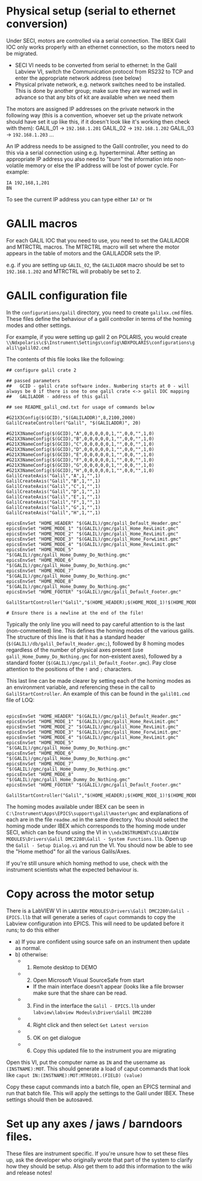 # Physical setup (serial to ethernet conversion)

Under SECI, motors are controlled via a serial connection. The IBEX Galil IOC only works properly with an ethernet connection, so the motors need to be migrated.

- SECI VI needs to be converted from serial to ethernet: In the Galil Labview VI, switch the Communication protocol from RS232 to TCP and enter the appropriate network address (see below)
- Physical private network, e.g. network switches need to be installed. This is done by another group; make sure they are warned well in advance so that any bits of kit are available when we need them

The motors are assigned IP addresses on the private network in the following way (this is a convention, whoever set up the private network should have set it up like this, if it doesn't look like it's working then check with them):
GALIL_01 -> `192.168.1.201`
GALIL_02 -> `192.168.1.202`
GALIL_03 -> `192.168.1.203`
...

An IP address needs to be assigned to the Galil controller, you need to do this via a serial connection using e.g. hyperterminal. After setting an appropriate IP address you also need to "burn" the information into non-volatile memory or else the IP address will be lost of power cycle. For example:
```
IA 192,168,1,201
BN    
```
To see the current IP address you can type either    `IA?`    or    `TH`

# GALIL macros

For each GALIL IOC that you need to use, you need to set the GALILADDR and MTRCTRL macros. The MTRCTRL macro will set where the motor appears in the table of motors and the GALILADDR sets the IP.

e.g. if you are setting up `GALIL_02`, the `GALILADDR` macro should be set to `192.168.1.202` and MTRCTRL will probably be set to 2.

# GALIL configuration file

In the `configurations/galil` directory, you need to create `galilxx.cmd` files. These files define the behaviour of a galil controller in terms of the homing modes and other settings.

For example, if you were setting up galil 2 on POLARIS, you would create `\\Ndxpolaris\c$\Instrument\Settings\config\NDXPOLARIS\configurations\galil\galil02.cmd`

The contents of this file looks like the following:

```
## configure galil crate 2 

## passed parameters
##   GCID - galil crate software index. Numbering starts at 0 - will always be 0 if there is one to one galil crate <-> galil IOC mapping  
##   GALILADDR - address of this galil

## see README_galil_cmd.txt for usage of commands below

#G21X3Config($(GCID),"$(GALILADDR)",8,2100,2000) 
GalilCreateController("Galil", "$(GALILADDR)", 20)

#G21X3NameConfig($(GCID),"A",0,0,0,0,0,1,"",0,0,"",1,0)
#G21X3NameConfig($(GCID),"B",0,0,0,0,0,1,"",0,0,"",1,0)
#G21X3NameConfig($(GCID),"C",0,0,0,0,0,1,"",0,0,"",1,0)
#G21X3NameConfig($(GCID),"D",0,0,0,0,0,1,"",0,0,"",1,0)
#G21X3NameConfig($(GCID),"E",0,0,0,0,0,1,"",0,0,"",1,0)
#G21X3NameConfig($(GCID),"F",0,0,0,0,0,1,"",0,0,"",1,0)
#G21X3NameConfig($(GCID),"G",0,0,0,0,0,1,"",0,0,"",1,0)
#G21X3NameConfig($(GCID),"H",0,0,0,0,0,1,"",0,0,"",1,0)
GalilCreateAxis("Galil","A",1,"",1)
GalilCreateAxis("Galil","B",1,"",1)
GalilCreateAxis("Galil","C",1,"",1)
GalilCreateAxis("Galil","D",1,"",1)
GalilCreateAxis("Galil","E",1,"",1)
GalilCreateAxis("Galil","F",1,"",1)
GalilCreateAxis("Galil","G",1,"",1)
GalilCreateAxis("Galil","H",1,"",1)

epicsEnvSet "HOME_HEADER" "$(GALIL)/gmc/galil_Default_Header.gmc"
epicsEnvSet "HOME_MODE_1" "$(GALIL)/gmc/galil_Home_RevLimit.gmc"
epicsEnvSet "HOME_MODE_2" "$(GALIL)/gmc/galil_Home_RevLimit.gmc"
epicsEnvSet "HOME_MODE_3" "$(GALIL)/gmc/galil_Home_ForwLimit.gmc"
epicsEnvSet "HOME_MODE_4" "$(GALIL)/gmc/galil_Home_RevLimit.gmc"
epicsEnvSet "HOME_MODE_5" "$(GALIL)/gmc/galil_Home_Dummy_Do_Nothing.gmc"
epicsEnvSet "HOME_MODE_6" "$(GALIL)/gmc/galil_Home_Dummy_Do_Nothing.gmc"
epicsEnvSet "HOME_MODE_7" "$(GALIL)/gmc/galil_Home_Dummy_Do_Nothing.gmc"
epicsEnvSet "HOME_MODE_8" "$(GALIL)/gmc/galil_Home_Dummy_Do_Nothing.gmc"
epicsEnvSet "HOME_FOOTER" "$(GALIL)/gmc/galil_Default_Footer.gmc"

GalilStartController("Galil","$(HOME_HEADER);$(HOME_MODE_1)!$(HOME_MODE_2)!$(HOME_MODE_3)!$(HOME_MODE_4)!$(HOME_MODE_5)!$(HOME_MODE_6)!$(HOME_MODE_7)!$(HOME_MODE_8);$(HOME_FOOTER)",0,0,3)

# Ensure there is a newline at the end of the file!

```

Typically the only line you will need to pay careful attention to is the last (non-commented) line. This defines the homing modes of the various galils. The structure of this line is that it has a standard header (`$(GALIL)/db/galil_Default_Header.gmc;`), followed by 8 homing modes regardless of the number of physical axes present (use `galil_Home_Dummy_Do_Nothing.gmc` for non-existent axes), followed by a standard footer (`$(GALIL)/gmc/galil_Default_Footer.gmc`).  Pay close attention to the positions of the `!` and `;` characters.

This last line can be made clearer by setting each of the homing modes as an environment variable, and referencing these in the call to `GalilStartController`. An example of this can be found in the `galil01.cmd` file of LOQ:

```

epicsEnvSet "HOME_HEADER" "$(GALIL)/gmc/galil_Default_Header.gmc"
epicsEnvSet "HOME_MODE_1" "$(GALIL)/gmc/galil_Home_RevLimit.gmc"
epicsEnvSet "HOME_MODE_2" "$(GALIL)/gmc/galil_Home_RevLimit.gmc"
epicsEnvSet "HOME_MODE_3" "$(GALIL)/gmc/galil_Home_ForwLimit.gmc"
epicsEnvSet "HOME_MODE_4" "$(GALIL)/gmc/galil_Home_RevLimit.gmc"
epicsEnvSet "HOME_MODE_5" "$(GALIL)/gmc/galil_Home_Dummy_Do_Nothing.gmc"
epicsEnvSet "HOME_MODE_6" "$(GALIL)/gmc/galil_Home_Dummy_Do_Nothing.gmc"
epicsEnvSet "HOME_MODE_7" "$(GALIL)/gmc/galil_Home_Dummy_Do_Nothing.gmc"
epicsEnvSet "HOME_MODE_8" "$(GALIL)/gmc/galil_Home_Dummy_Do_Nothing.gmc"
epicsEnvSet "HOME_FOOTER" "$(GALIL)/gmc/galil_Default_Footer.gmc"

GalilStartController("Galil","$(HOME_HEADER);$(HOME_MODE_1)!$(HOME_MODE_2)!$(HOME_MODE_3)!$(HOME_MODE_4)!$(HOME_MODE_5)!$(HOME_MODE_6)!$(HOME_MODE_7)!$(HOME_MODE_8);$(HOME_FOOTER)",0,0,3)

```

The homing modes available under IBEX can be seen in `C:\Instrument\Apps\EPICS\support\galil\master\gmc` and explanations of each are in the file `readme.md` in the same directory. You should select the homing mode under IBEX which corresponds to the homing mode under SECI, which can be found using the VI in `\\ndxINSTRUMENT\C$\LABVIEW MODULES\Drivers\Galil DMC2280\Galil - System Functions.llb`. Open up the `Galil - Setup Dialog.vi` and run the VI. You should now be able to see the "Home method" for all the various Galils/Axes. 

If you're still unsure which homing method to use, check with the instrument scientists what the expected behaviour is.

# Copy across the motor setup

There is a LabVIEW VI in `LABVIEW MODULES\Drivers\Galil DMC2280\Galil - EPICS.llb` that will generate a series of `caput` commands to copy the Labview configuration into EPICS. This will need to be updated before it runs; to do this either

- a) If you are confident using source safe on an instrument then update as normal.
- b) otherwise:
    - 1. Remote desktop to DEMO
    - 2. Open Microsoft Visual SourceSafe from start
        - If the main interface doesn't appear (looks like a file browser make sure that the share can be read.
    - 3. Find in the interface the `Galil - EPICS.llb` under `labview\labview Modeuls\Driver\Galil DMC2280`
    - 4. Right click and then select `Get Latest version`
    - 5. OK on get dialogue
    - 6. Copy this updated file to the instrument you are migrating

Open this VI, put the computer name as `IN` and the username as `(INSTNAME):MOT`. This should generate a load of caput commands that look like `caput IN:(INSTNAME):MOT:MTR0101.(FIELD) (value)`

Copy these caput commands into a batch file, open an EPICS terminal and run that batch file. This will apply the settings to the Galil under IBEX. These settings should then be autosaved.

# Set up any axes / jaws / barndoors files.

These files are instrument specific. If you're unsure how to set these files up, ask the developer who originally wrote that part of the system to clarify how they should be setup. Also get them to add this information to the wiki and release notes!


